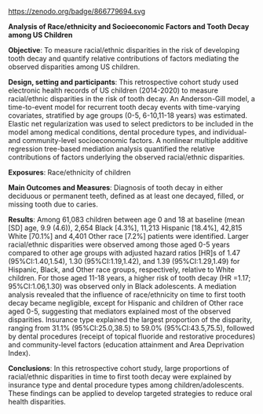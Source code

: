https://zenodo.org/badge/866779694.svg

**Analysis of Race/ethnicity and Socioeconomic Factors and Tooth Decay among US Children**

**Objective**: To measure racial/ethnic disparities in the risk of developing tooth decay and quantify relative contributions of factors mediating the observed disparities among US children. 

**Design, setting and participants**: This retrospective cohort study used electronic health records of US children (2014-2020) to measure racial/ethnic disparities in the risk of tooth decay. An Anderson-Gill model, a time-to-event model for recurrent tooth decay events with time-varying covariates, stratified by age groups (0-5, 6-10,11-18 years) was estimated. Elastic net regularization was used to select predictors to be included in the model among medical conditions, dental procedure types, and individual- and community-level socioeconomic factors. A nonlinear multiple additive regression tree-based mediation analysis quantified the relative contributions of factors underlying the observed racial/ethnic disparities.

**Exposures**: Race/ethnicity of children 

**Main Outcomes and Measures**: Diagnosis of tooth decay in either deciduous or permanent teeth, defined as at least one decayed, filled, or missing tooth due to caries.

**Results**: Among 61,083 children between age 0 and 18 at baseline (mean [SD] age, 9.9 (4.6)), 2,654  Black [4.3%], 11,213 Hispanic [18.4%], 42,815  White [70.1%] and 4,401 Other race [7.2%] patients were identified. Larger racial/ethnic disparities were observed among those aged 0-5 years compared to other age groups with adjusted hazard ratios [HR]s of 1.47 (95%CI:1.40,1.54), 1.30 (95%CI:1.19,1.42), and 1.39 (95%CI:1.29,1.49) for Hispanic,  Black, and Other race groups, respectively, relative to White children. For those aged 11-18 years, a higher risk of tooth decay (HR =1.17; 95%CI:1.06,1.30) was observed only in Black adolescents. A mediation analysis revealed that the influence of race/ethnicity on time to first tooth decay became negligible, except for Hispanic and children of Other race aged 0-5, suggesting that mediators explained most of the observed disparities. Insurance type explained the largest proportion of the disparity, ranging from 31.1% (95%CI:25.0,38.5) to 59.0% (95%CI:43.5,75.5), followed by dental procedures (receipt of topical fluoride and restorative procedures) and community-level factors (education attainment and Area Deprivation Index). 

**Conclusions**: In this retrospective cohort study, large proportions of racial/ethnic disparities in time to first tooth decay were explained by insurance type and dental procedure types among children/adolescents. These findings can be applied to develop targeted strategies to reduce oral health disparities.  



